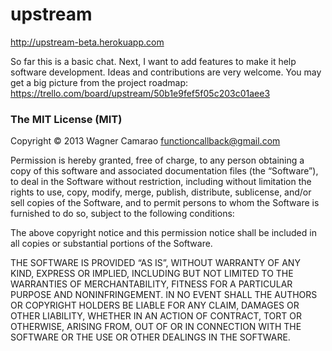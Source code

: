 upstream
========

http://upstream-beta.herokuapp.com

So far this is a basic chat. Next, I want to add features to make it help software development. Ideas and contributions are very welcome. You may get a big picture from the project roadmap: https://trello.com/board/upstream/50b1e9fef5f05c203c01aee3

### The MIT License (MIT)

  Copyright © 2013 Wagner Camarao <functioncallback@gmail.com>

  Permission is hereby granted, free of charge, to any person obtaining a copy
  of this software and associated documentation files (the “Software”), to deal
  in the Software without restriction, including without limitation the rights
  to use, copy, modify, merge, publish, distribute, sublicense, and/or sell
  copies of the Software, and to permit persons to whom the Software is
  furnished to do so, subject to the following conditions:

  The above copyright notice and this permission notice shall be included in
  all copies or substantial portions of the Software.

  THE SOFTWARE IS PROVIDED “AS IS”, WITHOUT WARRANTY OF ANY KIND, EXPRESS OR
  IMPLIED, INCLUDING BUT NOT LIMITED TO THE WARRANTIES OF MERCHANTABILITY,
  FITNESS FOR A PARTICULAR PURPOSE AND NONINFRINGEMENT. IN NO EVENT SHALL THE
  AUTHORS OR COPYRIGHT HOLDERS BE LIABLE FOR ANY CLAIM, DAMAGES OR OTHER
  LIABILITY, WHETHER IN AN ACTION OF CONTRACT, TORT OR OTHERWISE, ARISING FROM,
  OUT OF OR IN CONNECTION WITH THE SOFTWARE OR THE USE OR OTHER DEALINGS IN
  THE SOFTWARE.
